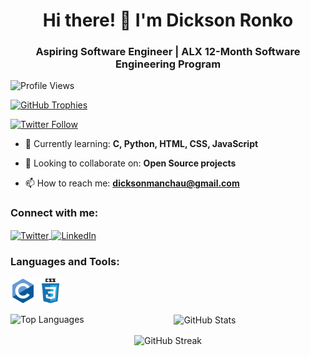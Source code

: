 <h1 align="center">Hi there! 👋 I'm Dickson Ronko</h1>

<h3 align="center">Aspiring Software Engineer | ALX 12-Month Software Engineering Program</h3>

<p align="left"> 
  <img src="https://komarev.com/ghpvc/?username=dicksonmanchau&label=Profile%20views&color=0e75b6&style=flat" alt="Profile Views" />
</p>

<p align="left"> 
  <a href="https://github.com/ryo-ma/github-profile-trophy">
    <img src="https://github-profile-trophy.vercel.app/?username=dicksonmanchau" alt="GitHub Trophies" />
  </a>
</p>

<p align="left"> 
  <a href="https://twitter.com/dickson_manchau" target="blank">
    <img src="https://img.shields.io/twitter/follow/dickson_manchau?logo=twitter&style=for-the-badge" alt="Twitter Follow" />
  </a>
</p>

- 🌱 Currently learning: **C, Python, HTML, CSS, JavaScript**

- 👯 Looking to collaborate on: **Open Source projects**

- 📫 How to reach me: **dicksonmanchau@gmail.com**

<h3 align="left">Connect with me:</h3>
<p align="left">
  <a href="https://twitter.com/dickson_manchau" target="blank">
    <img align="center" src="https://raw.githubusercontent.com/rahuldkjain/github-profile-readme-generator/master/src/images/icons/Social/twitter.svg" alt="Twitter" height="30" width="40" />
  </a>
  <a href="https://linkedin.com/in/dicksonronko" target="blank">
    <img align="center" src="https://raw.githubusercontent.com/rahuldkjain/github-profile-readme-generator/master/src/images/icons/Social/linked-in-alt.svg" alt="LinkedIn" height="30" width="40" />
  </a>
</p>

<h3 align="left">Languages and Tools:</h3>
<p align="left">
  <img src="https://raw.githubusercontent.com/devicons/devicon/master/icons/c/c-original.svg" alt="C" width="40" height="40"/>
  <img src="https://raw.githubusercontent.com/devicons/devicon/master/icons/css3/css3-original-wordmark.svg" alt="CSS3" width="40" height="40"/>
  <!-- Add more icons for other languages and tools -->
</p>

<p align="center">
  <img align="left" src="https://github-readme-stats.vercel.app/api/top-langs?username=dicksonmanchau&show_icons=true&locale=en&layout=compact" alt="Top Languages" />
</p>

<p align="center">
  <img align="center" src="https://github-readme-stats.vercel.app/api?username=dicksonmanchau&show_icons=true&locale=en" alt="GitHub Stats" />
</p>

<p align="center">
  <img align="center" src="https://github-readme-streak-stats.herokuapp.com/?user=dicksonmanchau&" alt="GitHub Streak" />
</p>
